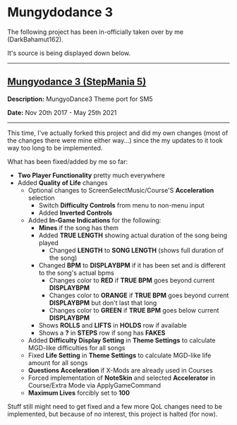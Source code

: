 # Mungydodance 3

The following project has been in-officially taken over by me (DarkBahamut162).

It's source is being displayed down below.

---

[Mungyodance 3 (StepMania 5)](https://github.com/MadkaT182/MGD3)
---

**Description:** MungyoDance3 Theme port for SM5 

**Date:** Nov 20th 2017 - May 25th 2021

---
This time, I've actually forked this project and did my own changes (most of the changes there were mine either way...) since the my updates to it took way too long to be implemented.

What has been fixed/added by me so far:

* **Two Player Functionality** pretty much everywhere
* Added **Quality of Life** changes
  * Optional changes to ScreenSelectMusic/Course'S **Acceleration** selection
    * Switch **Difficulty Controls** from menu to non-menu input
    * Added **Inverted Controls**
  * Added **In-Game Indications** for the following:
    * **Mines** if the song has them
    * Added **TRUE LENGTH** showing actual duration of the song being played
      * Changed **LENGTH** to **SONG LENGTH** (shows full duration of the song)
    * Changed **BPM** to **DISPLAYBPM** if it has been set and is different to the song's actual bpms
      * Changes color to **RED** if **TRUE BPM** goes beyond current **DISPLAYBPM**
      * Changes color to **ORANGE** if **TRUE BPM** goes beyond current **DISPLAYBPM** but don't last that long
      * Changes color to **GREEN** if **TRUE BPM** goes below current **DISPLAYBPM**
    * Shows **ROLLS** and **LIFTS** in **HOLDS** row if available
    * Shows a **?** in **STEPS** row if song has **FAKES**
  * Added **Difficulty Display Setting** in **Theme Settings** to calculate MGD-like difficulties for all songs
  * Fixed **Life Setting** in **Theme Settings** to calculate MGD-like life amount for all songs
  * **Questions Acceleration** if X-Mods are already used in Courses
  * Forced implementation of **NoteSkin** and selected **Accelerator** in Course/Extra Mode via ApplyGameCommand
  * **Maximum Lives** forcibly set to **100**

Stuff still might need to get fixed and a few more QoL changes need to be implemented, but because of no interest, this project is halted (for now).